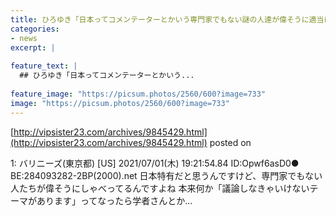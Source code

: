 ```yaml
---
title: ひろゆき「日本ってコメンテーターとかいう専門家でもない謎の人達が偉そうに適当に喋っておかしい」
categories:
- news
excerpt: |
  
feature_text: |
  ## ひろゆき「日本ってコメンテーターとかいう...
  
feature_image: "https://picsum.photos/2560/600?image=733"
image: "https://picsum.photos/2560/600?image=733"
---
```


[http://vipsister23.com/archives/9845429.html](http://vipsister23.com/archives/9845429.html)
posted on 

<!--more-->

1: バリニーズ(東京都) [US] 2021/07/01(木) 19:21:54.84 ID:Opwf6asD0● BE:284093282-2BP(2000).net 日本特有だと思うんですけど、専門家でもない人たちが偉そうにしゃべってるんですよね 本来何か「議論しなきゃいけないテーマがあります」ってなったら学者さんとか...
